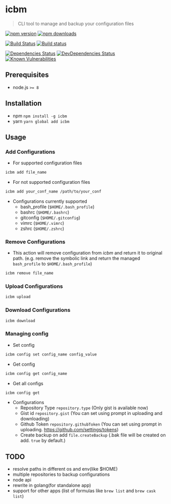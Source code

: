 # icbm

> CLI tool to manage and backup your configuration files

[![npm version](https://img.shields.io/npm/v/icbm.svg)](https://npmjs.org/package/icbm)
[![npm downloads](https://img.shields.io/npm/dm/icbm.svg)](https://npmjs.org/package/icbm)

[![Build Status](https://travis-ci.org/kimxogus/icbm.svg?branch=master)](https://travis-ci.org/kimxogus/icbm)
[![Build status](https://ci.appveyor.com/api/projects/status/5h0p627mhgb4pdxo/branch/master?svg=true)](https://ci.appveyor.com/project/kimxogus/icbm/branch/master)

[![Dependencies Status](https://david-dm.org/kimxogus/icbm/status.svg)](https://david-dm.org/kimxogus/icbm)
[![DevDependencies Status](https://david-dm.org/kimxogus/icbm/dev-status.svg)](https://david-dm.org/kimxogus/icbm?type=dev)
[![Known Vulnerabilities](https://snyk.io/test/github/kimxogus/icbm/badge.svg)](https://snyk.io/test/github/kimxogus/icbm)

## Prerequisites

- node.js `>= 8`

## Installation

- npm `npm install -g icbm`
- yarn `yarn global add icbm`

## Usage

### Add Configurations

- For supported configuration files

```bash
icbm add file_name
```

- For not supported configuration files

```bash
icbm add your_conf_name /path/to/your_conf
```

- Configurations currently supported
  - bash_profile (`$HOME/.bash_profile`)
  - bashrc (`$HOME/.bashrc`)
  - gitconfig (`$HOME/.gitconfig`)
  - vimrc (`$HOME/.vimrc`)
  - zshrc (`$HOME/.zshrc`)

### Remove Configurations

- This action will remove configuration from _icbm_ and return it to original path.
  (e.g. remove the symbolic link and return the managed `bash_profile` to `$HOME/.bash_profile`)

```bash
icbm remove file_name
```

### Upload Configurations

```bash
icbm upload
```

### Download Configurations

```bash
icbm download
```

### Managing config

- Set config

```bash
icbm config set config_name config_value
```

- Get config

```bash
icbm config get config_name
```

- Get all configs

```bash
icbm config get
```

- Configurations
  - Repository Type `repository.type` (Only gist is available now)
  - Gist id `repository.gist` (You can set using prompt in uploading and downloading)
  - Github Token `repository.githubToken` (You can set using prompt in uploading. https://github.com/settings/tokens)
  - Create backup on add `file.createBackup` (.bak file will be created on add. `true` by default.)

## TODO

- resolve paths in different os and env(like \$HOME)
- multiple repositories to backup configurations
- node api
- rewrite in golang(for standalone app)
- support for other apps (list of formulas like `brew list` and `brew cask list`)
